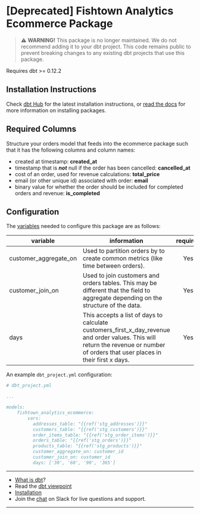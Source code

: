 # [Deprecated] Fishtown Analytics Ecommerce Package

> ⚠️ **WARNING!** This package is no longer maintained. We do not recommend adding it to your dbt project. This code remains public to prevent breaking changes to any existing dbt projects that use this package.

Requires dbt >= 0.12.2

## Installation Instructions
Check [dbt Hub](https://hub.getdbt.com/fishtown-analytics/snowplow/latest/) for
the latest installation instructions, or [read the docs](https://docs.getdbt.com/docs/package-management)
for more information on installing packages.

## Required Columns

Structure your orders model that feeds into the ecommerce package such that it has the following columns and column names:
- created at timestamp: **created_at**
- timestamp that is ***not*** null if the order has been cancelled: **cancelled_at**
- cost of an order, used for revenue calculations: **total_price**
- email (or other unique id) associated with order: **email**
- binary value for whether the order should be included for completed orders and revenue: **is_completed**

## Configuration ###

The [variables](https://docs.getdbt.com/docs/using-variables) needed to configure this package are as follows:

| variable | information | required |
|----------|-------------|:--------:|
|customer_aggregate_on| Used to partition orders by to create common metrics (like time between orders).|Yes|
|customer_join_on| Used to join customers and orders tables. This may be different that the field to aggregate depending on the structure of the data. |Yes|
|days|This accepts a list of days to calculate customers_first_x_day_revenue and order values. This will return the revenue or number of orders that user places in their first x days. |Yes|


An example `dbt_project.yml` configuration:

```yml
# dbt_project.yml

...

models:
    fishtown_analytics_ecommerce:
        vars:
          addresses_table: "{{ref('stg_addresses')}}"
          customers_table: "{{ref('stg_customers')}}"
          order_items_table: "{{ref('stg_order_items')}}"
          orders_table: "{{ref('stg_orders')}}"
          products_table: "{{ref('stg_products')}}"
          customer_aggregate_on: customer_id
          customer_join_on: customer_id
          days: ['30', '60', '90', '365']
```

---
- [What is dbt](https://dbt.readme.io/docs/overview)?
- Read the [dbt viewpoint](https://dbt.readme.io/docs/viewpoint)
- [Installation](https://dbt.readme.io/docs/installation)
- Join the [chat](http://ac-slackin.herokuapp.com/) on Slack for live questions and support.
---
